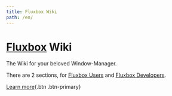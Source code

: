 ```yaml
---
title: Fluxbox Wiki
path: /en/
---
```

<div class="jumbotron">

# [Fluxbox](https://fluxbox.org) Wiki
The Wiki for your beloved Window-Manager.

There are 2 sections, for [Fluxbox Users](/en/wiki/) and [Fluxbox Developers](/en/devel/).

[Learn more](/en/wiki/About-Fluxbox/){.btn .btn-primary}

</div>
